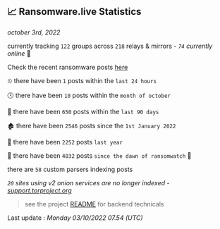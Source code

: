 
## 📈 Ransomware.live Statistics
_october 3rd, 2022_

currently tracking `122` groups across `218` relays & mirrors - _`74` currently online_ 📡

Check the recent ransomware posts [here](https://www.ransomware.live/#/recentposts)


⏲ there have been `1` posts within the `last 24 hours`

🕓 there have been `10` posts within the `month of october`

📅 there have been `650` posts within the `last 90 days`

🏚 there have been `2546` posts since the `1st January 2022`

🚀 there have been `2252` posts `last year`

🦕 there have been `4832` posts `since the dawn of ransomwatch` 🐣

there are `58` custom parsers indexing posts

_`20` sites using v2 onion services are no longer indexed - [support.torproject.org](https://support.torproject.org/onionservices/v2-deprecation/)_

> see the project [README](https://github.com/jmousqueton/ransomwatch#readme) for backend technicals



Last update : _Monday 03/10/2022 07.54 (UTC)_

